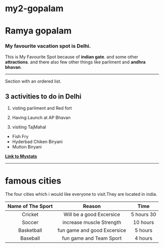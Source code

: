 # my2-gopalam
# Ramya gopalam

### My favourite vacation spot is Delhi. 

This is My Favourite Spot  because of **indian gate**. and some other **attractions**. and there also few other things like parliment and **andhra bhavan**.

***

Section with an ordered list.

## 3 activities to do in Delhi
1. visting parliment and Red fort 

2. Having Launch at AP Bhavan

3. visiting TajMahal
* Fish Fry
* Hyderbad Chiken Biryani
* Mutton Biryani

**[Link to Mystats](MyStats.md)**

***
# famous cities

The four cities which i would like everyone to visit.They are located in india.

| Name of The Sport | Reason | Time|
|:--------------:  | :-------------:|:---:|
| Cricket         | Will be a good Excersice   |5 hours 30|
| Soccer          | increase muscle Strength |10 hours|
| Basketball      | fun game and good Excersice |5 hours|
| Baseball        | fun game and Team Sport |4 hours|
